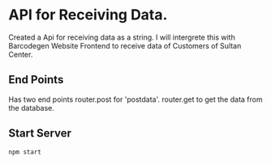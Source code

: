 # API for Receiving Data.
Created a Api for receiving data as a string. I will intergrete this with Barcodegen Website Frontend to receive data of Customers of Sultan Center.


## End Points
Has two end points 
router.post for 'postdata'.
router.get to get the data from the database.

## Start Server 
```bash
npm start
```

